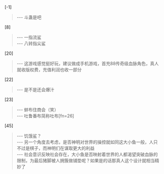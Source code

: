 
[-1] 
>--- 斗蛊是吧<br>

[8] 
>--- 一指流鲨<br>
>--- 八转指尖鲨<br>

[20] 
>--- 这游戏感觉挺好玩，建议做成手机游戏，首充88传奇级血脉角色，真人就收版权费，充值利润也收一部分<br>

[22] 
>--- 是不是还会爆汁<br>

[23] 
>--- 蚌布住商会（笑）<br>
>--- 吐鲁番布简称吐布[fn=26]<br>

[45] 
>--- 饥饿鲨？<br>
>--- 另一个角度去考虑，是否神明对世界的操控就如同这大小鱼一般，人只不过是棋子，而神明们在谋取更大的利益<br>
>--- 社会意识反映社会存在，大小鱼是否映射着世界的人都渴望突破血脉的限制，为最后猪脚被人拥簇做铺垫呢？如果是的话那真人这个设计就相当精妙了<br>

